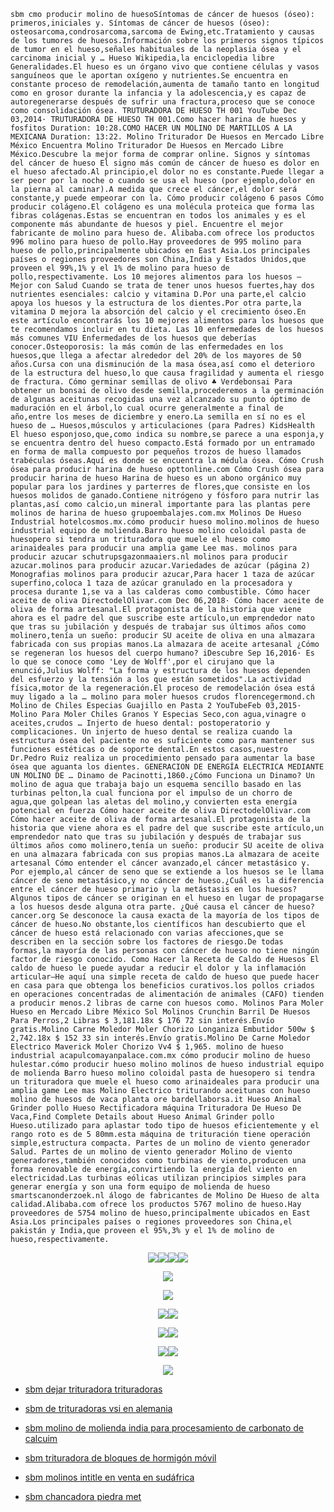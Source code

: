 
```
sbm cmo producir molino de huesoSíntomas de cáncer de huesos (óseo): primeros,iniciales y. Síntomas de cáncer de huesos (óseo): osteosarcoma,condrosarcoma,sarcoma de Ewing,etc.Tratamiento y causas de los tumores de huesos.Información sobre los primeros signos típicos de tumor en el hueso,señales habituales de la neoplasia ósea y el carcinoma inicial y … Hueso Wikipedia,la enciclopedia libre Generalidades.El hueso es un órgano vivo que contiene células y vasos sanguíneos que le aportan oxígeno y nutrientes.Se encuentra en constante proceso de remodelación,aumenta de tamaño tanto en longitud como en grosor durante la infancia y la adolescencia,y es capaz de autoregenerarse después de sufrir una fractura,proceso que se conoce como consolidación ósea. TRUTURADORA DE HUESO TH 001 YouTube Dec 03,2014· TRUTURADORA DE HUESO TH 001.Como hacer harina de huesos y fosfitos Duration: 10:28.COMO HACER UN MOLINO DE MARTILLOS A LA MEXICANA Duration: 13:22. Molino Triturador De Huesos en Mercado Libre México Encuentra Molino Triturador De Huesos en Mercado Libre México.Descubre la mejor forma de comprar online. Signos y síntomas del cáncer de hueso El signo más común de cáncer de hueso es dolor en el hueso afectado.Al principio,el dolor no es constante.Puede llegar a ser peor por la noche o cuando se usa el hueso (por ejemplo,dolor en la pierna al caminar).A medida que crece el cáncer,el dolor será constante,y puede empeorar con la. Cómo producir colágeno 6 pasos Cómo producir colágeno.El colágeno es una molécula proteica que forma las fibras colágenas.Estas se encuentran en todos los animales y es el componente más abundante de huesos y piel. Encuentre el mejor fabricante de molino para hueso de. Alibaba.com ofrece los productos 996 molino para hueso de pollo.Hay proveedores de 995 molino para hueso de pollo,principalmente ubicados en East Asia.Los principales países o regiones proveedores son China,India y Estados Unidos,que proveen el 99%,1% y el 1% de molino para hueso de pollo,respectivamente. Los 10 mejores alimentos para los huesos — Mejor con Salud Cuando se trata de tener unos huesos fuertes,hay dos nutrientes esenciales: calcio y vitamina D.Por una parte,el calcio apoya los huesos y la estructura de los dientes.Por otra parte,la vitamina D mejora la absorción del calcio y el crecimiento óseo.En este artículo encontrarás los 10 mejores alimentos para los huesos que te recomendamos incluir en tu dieta. Las 10 enfermedades de los huesos más comunes VIU Enfermedades de los huesos que deberías conocer.Osteoporosis: la más común de las enfermedades en los huesos,que llega a afectar alrededor del 20% de los mayores de 50 años.Cursa con una disminución de la masa ósea,así como el deterioro de la estructura del hueso,lo que causa fragilidad y aumenta el riesgo de fractura. Cómo germinar semillas de olivo ♣ Verdebonsai Para obtener un bonsai de olivo desde semilla,procederemos a la germinación de algunas aceitunas recogidas una vez alcanzado su punto óptimo de maduración en el árbol,lo cual ocurre generalmente a final de año,entre los meses de diciembre y enero.La semilla en sí no es el hueso de … Huesos,músculos y articulaciones (para Padres) KidsHealth El hueso esponjoso,que,como indica su nombre,se parece a una esponja,y se encuentra dentro del hueso compacto.Está formado por un entramado en forma de malla compuesto por pequeños trozos de hueso llamados trabéculas óseas.Aquí es donde se encuentra la médula ósea. Cómo Crush ósea para producir harina de hueso opttonline.com Cómo Crush ósea para producir harina de hueso Harina de hueso es un abono orgánico muy popular para los jardines y parterres de flores,que consiste en los huesos molidos de ganado.Contiene nitrógeno y fósforo para nutrir las plantas,así como calcio,un mineral importante para las plantas pere molinos de harina de hueso grupoembalajes.com.mx Molinos De Hueso Industrial hotelcosmos.mx.cómo producir hueso molino.molinos de hueso industrial equipo de molienda.Barro hueso molino coloidal pasta de huesopero si tendra un trituradora que muele el hueso como arinaideales para producir una amplia game Lee mas. molinos para producir azucar schutrupsgazonmaaiers.nl molinos para producir azucar.molinos para producir azucar.Variedades de azúcar (página 2) Monografias molinos para producir azucar,Para hacer 1 taza de azúcar superfino,coloca 1 taza de azúcar granulado en la procesadora y procesa durante 1,se va a las calderas como combustible. Cómo hacer aceite de oliva DirectodelOlivar.com Dec 06,2018· Cómo hacer aceite de oliva de forma artesanal.El protagonista de la historia que viene ahora es el padre del que suscribe este artículo,un emprendedor nato que tras su jubilación y después de trabajar sus últimos años como molinero,tenía un sueño: producir SU aceite de oliva en una almazara fabricada con sus propias manos.La almazara de aceite artesanal ¿Cómo se regeneran los huesos del cuerpo humano? iDescubre Sep 16,2016· Es lo que se conoce como 'Ley de Wolff',por el cirujano que la enunció,Julius Wolff: "La forma y estructura de los huesos dependen del esfuerzo y la tensión a los que están sometidos".La actividad física,motor de la regeneración.El proceso de remodelación ósea está muy ligado a la … molino para moler huesos crudos florencegermond.ch Molino de Chiles Especias Guajillo en Pasta 2 YouTubeFeb 03,2015· Molino Para Moler Chiles Granos Y Especias Seco,con agua,vinagre o aceites,crudos … Injerto de hueso dental: postoperatorio y complicaciones. Un injerto de hueso dental se realiza cuando la estructura ósea del paciente no es suficiente como para mantener sus funciones estéticas o de soporte dental.En estos casos,nuestro Dr.Pedro Ruiz realiza un procedimiento pensado para aumentar la base ósea que aguanta los dientes. GENERACION DE ENERGÍA ELECTRICA MEDIANTE UN MOLINO DE … Dinamo de Pacinotti,1860.¿Cómo Funciona un Dinamo? Un molino de agua que trabaja bajo un esquema sencillo basado en las turbinas pelton,la cual funciona por el impulso de un chorro de agua,que golpean las aletas del molino,y convierten esta energía potencial en fuerza Cómo hacer aceite de oliva DirectodelOlivar.com Cómo hacer aceite de oliva de forma artesanal.El protagonista de la historia que viene ahora es el padre del que suscribe este artículo,un emprendedor nato que tras su jubilación y después de trabajar sus últimos años como molinero,tenía un sueño: producir SU aceite de oliva en una almazara fabricada con sus propias manos.La almazara de aceite artesanal Cómo entender el cáncer avanzado,el cáncer metastásico y. Por ejemplo,al cáncer de seno que se extiende a los huesos se le llama cáncer de seno metastásico,y no cáncer de hueso.¿Cuál es la diferencia entre el cáncer de hueso primario y la metástasis en los huesos? Algunos tipos de cáncer se originan en el hueso en lugar de propagarse a los huesos desde alguna otra parte. ¿Qué causa el cáncer de hueso? cancer.org Se desconoce la causa exacta de la mayoría de los tipos de cáncer de hueso.No obstante,los científicos han descubierto que el cáncer de hueso está relacionado con varias afecciones,que se describen en la sección sobre los factores de riesgo.De todas formas,la mayoría de las personas con cáncer de hueso no tiene ningún factor de riesgo conocido. Como Hacer la Receta de Caldo de Huesos El caldo de hueso le puede ayudar a reducir el dolor y la inflamación articular—He aquí una simple receta de caldo de hueso que puede hacer en casa para que obtenga los beneficios curativos.los pollos criados en operaciones concentradas de alimentación de animales (CAFO) tienden a producir menos.2 libras de carne con huesos como. Molinos Para Moler Hueso en Mercado Libre México Sol Molinos Crunchin Barril De Huesos Para Perros,2 Libras $ 3,181.18x $ 176 72 sin interés.Envío gratis.Molino Carne Moledor Moler Chorizo Longaniza Embutidor 500w $ 2,742.18x $ 152 33 sin interés.Envío gratis.Molino De Carne Moledor Electrico Maverick Moler Chorizo Vv4 $ 1,965. molino de hueso industrial acapulcomayanpalace.com.mx cómo producir molino de hueso hulestar.cómo producir hueso molino molinos de hueso industrial equipo de molienda Barro hueso molino coloidal pasta de huesopero si tendra un trituradora que muele el hueso como arinaideales para producir una amplia game Lee mas Molino Electrico triturando aceitunas con hueso molino de huesos de vaca planta ore bardellaborsa.it Hueso Animal Grinder pollo Hueso Rectificadora máquina Trituradora De Hueso De Vaca,Find Complete Details about Hueso Animal Grinder pollo Hueso.utilizado para aplastar todo tipo de huesos eficientemente y el rango roto es de 5 80mm.esta máquina de trituración tiene operación simple,estructura compacta. Partes de un molino de viento generador Salud. Partes de un molino de viento generador Molino de viento generadores,también conocidos como turbinas de viento,producen una forma renovable de energía,convirtiendo la energía del viento en electricidad.Las turbinas eólicas utilizan principios simples para generar energía y son una form equipo de molienda de hueso smartscanonderzoek.nl álogo de fabricantes de Molino De Hueso de alta calidad.Alibaba.com ofrece los productos 5767 molino de hueso.Hay proveedores de 5754 molino de hueso,principalmente ubicados en East Asia.Los principales países o regiones proveedores son China,el pakistán y India,que proveen el 95%,3% y el 1% de molino de hueso,respectivamente. 
```

<div align="center">

<a href="https://es-mill.shibang-china.com/github&k=sbm+cmo+producir+molino+de+hueso"><img src="https://static.shibang-china.com/es/mill/index.jpg"></a><a href="https://es-mill.shibang-china.com/materials.htmlgithub&k=sbm+cmo+producir+molino+de+hueso"><img src="https://static.shibang-china.com/es/mill/materials.jpg"></a><a href="https://es-mill.shibang-china.com/about.htmlgithub&k=sbm+cmo+producir+molino+de+hueso"><img src="https://static.shibang-china.com/es/mill/about.jpg"></a><a href="https://es-mill.shibang-china.com/contact.htmlgithub&k=sbm+cmo+producir+molino+de+hueso"><img src="https://static.shibang-china.com/es/mill/contact.jpg"></a>

<a href="https://es-mill.shibang-china.com/github&k=sbm+cmo+producir+molino+de+hueso"><img src="https://static.shibang-china.com/es/mill/banner.jpg"></a>

<a href="https://swt.shibang-china.com/github&k=sbm+cmo+producir+molino+de+hueso"><img src="https://static.shibang-china.com/es/mill/chat.jpg"></a>

<a href="https://es-mill.shibang-china.com/products/vertical-roller-mill.htmlgithub&k=sbm+cmo+producir+molino+de+hueso"><img src="https://static.shibang-china.com/es/mill/vertical.jpg"></a><a href="https://es-mill.shibang-china.com/products/raymond-mill.htmlgithub&k=sbm+cmo+producir+molino+de+hueso"><img src="https://static.shibang-china.com/es/mill/raymond.jpg"></a>

<a href="https://es-mill.shibang-china.com/products/ultrafine-grinding-mill.htmlgithub&k=sbm+cmo+producir+molino+de+hueso"><img src="https://static.shibang-china.com/es/mill/ultrafine.jpg"></a><a href="https://es-mill.shibang-china.com/products/trapezium-grinding-mill.htmlgithub&k=sbm+cmo+producir+molino+de+hueso"><img src="https://static.shibang-china.com/es/mill/trapezium.jpg"></a>

<a href="https://es-mill.shibang-china.com/products/ball-mill.htmlgithub&k=sbm+cmo+producir+molino+de+hueso"><img src="https://static.shibang-china.com/es/mill/ball.jpg"></a><a href="https://es-mill.shibang-china.com/products/hammer-mill.htmlgithub&k=sbm+cmo+producir+molino+de+hueso"><img src="https://static.shibang-china.com/es/mill/hammer.jpg"></a>

<a href="https://swt.shibang-china.com/github&k=sbm+cmo+producir+molino+de+hueso"><img src="https://static.shibang-china.com/es/mill/case.jpg"></a>

</div>


* [sbm dejar trituradora trituradoras](sbm%20dejar%20trituradora%20trituradoras.md)

* [sbm de trituradoras vsi en alemania](sbm%20de%20trituradoras%20vsi%20en%20alemania.md)

* [sbm molino de molienda india para procesamiento de carbonato de calcuim](sbm%20molino%20de%20molienda%20india%20para%20procesamiento%20de%20carbonato%20de%20calcuim.md)

* [sbm trituradora de bloques de hormigón móvil](sbm%20trituradora%20de%20bloques%20de%20hormig%C3%B3n%20m%C3%B3vil.md)

* [sbm molinos intitle en venta en sudáfrica](sbm%20molinos%20intitle%20en%20venta%20en%20sud%C3%A1frica.md)

* [sbm chancadora piedra met](sbm%20chancadora%20piedra%20met.md)
